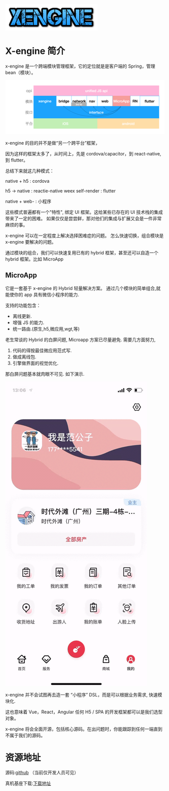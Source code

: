 ![cooltext363596337964428](assets/cooltext363596337964428.png)

# X-engine 简介

x-engine 是一个跨端模块管理框架，它的定位就是是客户端的 Spring，管理 bean（模块）。

![image-20200929021827767](assets/image-20200929021827767.png)

x-engine 的目的并不是做“另一个跨平台”框架，

因为这样的框架太多了，从时间上，先是 cordova/capacitor，到 react-native, 到 flutter。

总结下来就这几种模式：

native + h5  : cordova 

h5 -> native  : reactie-native  weex 
self-render   : flutter

native + web- : 小程序

这些模式普遍都有一个"特性", 绑定 UI 框架。这给某些已存在的 UI 技术栈的集成带来了一定的困难。 如果仅仅是尝尝鲜，那对他们的集成与扩展又会是一件非常麻烦的事。

x-engine 可以在一定程度上解决选择困难症的问题。 怎么快速切换，组合模块是 x-engine 要解决的问题。

通过模块的组合，我们可以快速复用已有的 hybrid 框架，甚至还可以自造一个 hybrid 框架。比如 MicroApp 



## MicroApp

它是一套基于 x-engine 的 Hybrid 轻量解决方案。 通过几个模块的简单组合,就能使你的 app 具有微信小程序的能力. 

支持的功能包含：

- 离线更新.
- 增强 JS 的能力.
- 统一路由.(原生,h5,微应用,wgt,等)



老生常谈的 Hybrid 的白屏问题, Microapp 方案已尽量避免. 需要几方面努力, 

1. 代码的得按最佳微应用范式写.
2. 做成离线包.
3. 引擎做界面的视觉优化.

那白屏问题基本就肉眼不可见. 如下演示.





![converted.1608872814848443.mp4](assets/converted.1608872814848443.mp4.gif)



x-engine 并不会试图再去造一套 “小程序” DSL，而是可以根据业务需求, 快速模块化. 

这也意味着 Vue，React，Angular 任何 H5 / SPA 的开发框架都可以是我们选型对象。 

x-engine 将会全面开源，包括核心源码。在出问题时，你能跟踪到任何一端直到不属于我们的源码。 





# 资源地址

源码:[github](https://github.com/zkty-team/monorepo) （当前仅开发人员可见）

真机基座下载:[下载地址](https://www.pgyer.com/engine-motherboard)



